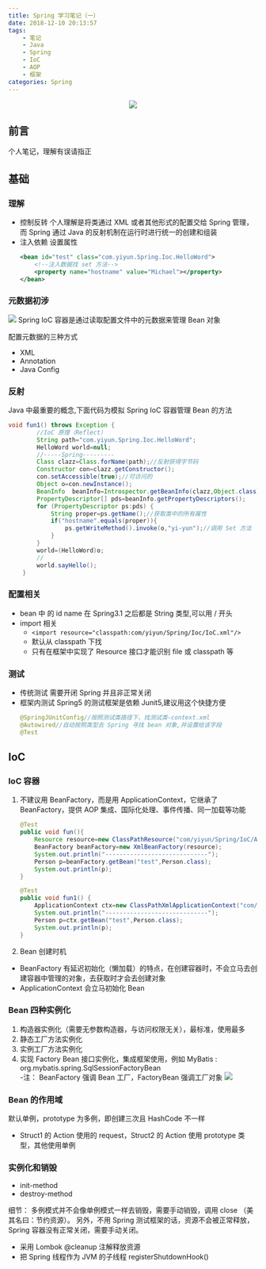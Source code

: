 ```yaml
---
title: Spring 学习笔记（一）
date: 2018-12-10 20:13:57
tags:
    - 笔记
    - Java
    - Spring
    - IoC
    - AOP
    - 框架
categories: Spring
---
```


<p align="center">
<img src="https://yiyun-1253940215.cos.ap-shanghai.myqcloud.com/20181210201215.png" class="full-image"/>
</p>

## 前言

个人笔记，理解有误请指正
<!--more-->

## 基础

### 理解

- 控制反转
个人理解是将类通过 XML 或者其他形式的配置交给 Spring 管理，而 Spring 通过 Java 的反射机制在运行时进行统一的创建和组装
- 注入依赖
设置属性
    ```XML
    <bean id="test" class="com.yiyun.Spring.Ioc.HelloWord">
        <!--注入数据找 set 方法-->
        <property name="hostname" value="Michael"></property>
    </bean>
    ```

### 元数据初涉
![](https://yiyun-1253940215.cos.ap-shanghai.myqcloud.com/20181204155533.png)
Spring IoC 容器是通过读取配置文件中的元数据来管理 Bean 对象

配置元数据的三种方式
- XML
- Annotation
- Java Config

### 反射

Java 中最重要的概念,下面代码为模拟 Spring IoC 容器管理 Bean 的方法
```Java 
void fun1() throws Exception {
        //IoC 原理（Reflect）
        String path="com.yiyun.Spring.Ioc.HelloWord";
        HelloWord world=null;
        //-----Spring---------
        Class clazz=Class.forName(path);//反射获得字节码
        Constructor con=clazz.getConstructor();
        con.setAccessible(true);//可访问的
        Object o=con.newInstance();
        BeanInfo  beanInfo=Introspector.getBeanInfo(clazz,Object.class);//内省机制
        PropertyDescriptor[] pds=beanInfo.getPropertyDescriptors();
        for (PropertyDescriptor ps:pds) {
            String proper=ps.getName();//获取类中的所有属性
            if("hostname".equals(proper)){
                ps.getWriteMethod().invoke(o,"yi-yun");//调用 Set 方法
            }
        }
        world=(HelloWord)o;
        //
        world.sayHello();
    }
```


### 配置相关
- bean 中 的 id name 在 Spring3.1 之后都是 String 类型,可以用 / 开头
- import 相关
    -  `<import resource="classpath:com/yiyun/Spring/Ioc/IoC.xml"/>`
    - 默认从 classpath 下找
    - 只有在框架中实现了 Resource 接口才能识别 file 或 classpath 等


### 测试
- 传统测试
需要开闭 Spring 并且非正常关闭
- 框架内测试
Spring5 的测试框架是依赖 Junit5,建议用这个快捷方便
    ```Java
    @SpringJUnitConfig//按照测试类路径下，找测试类-context.xml
    @Autowired//自动按照类型去 Spring 寻找 bean 对象,并设置给该字段
    @Test
    ```

## IoC 
### IoC 容器
1. 不建议用 BeanFactory，而是用 ApplicationContext，它继承了 BeanFactory，提供 AOP 集成、国际化处理、事件传播、同一加载等功能
    ```Java
    @Test
    public void fun(){
        Resource resource=new ClassPathResource("com/yiyun/Spring/IoC/App.xml");
        BeanFactory beanFactory=new XmlBeanFactory(resource);
        System.out.println("-----------------------------");
        Person p=beanFactory.getBean("test",Person.class);
        System.out.println(p);
    }

    @Test
    public void fun1() {
        ApplicationContext ctx=new ClassPathXmlApplicationContext("com/yiyun/Spring/IoC/App.xml");
        System.out.println("-----------------------------");
        Person p=ctx.getBean("test",Person.class);
        System.out.println(p);
    }
    ```
2. Bean 创建时机
- BeanFactory 有延迟初始化（懒加载）的特点，在创建容器时，不会立马去创建容器中管理的对象，去获取时才会去创建对象
- ApplicationContext 会立马初始化 Bean

### Bean 四种实例化
1. 构造器实例化（需要无参数构造器，与访问权限无关），最标准，使用最多
1. 静态工厂方法实例化
1. 实例工厂方法实例化
1. 实现 Factory Bean 接口实例化，集成框架使用，例如 MyBatis : org.mybatis.spring.SqlSessionFactoryBean  
    -注： BeanFactory 强调 Bean 工厂，FactoryBean 强调工厂对象
![](https://yiyun-1253940215.cos.ap-shanghai.myqcloud.com/20181210185514.png)

### Bean 的作用域
默认单例，prototype 为多例，即创建三次且 HashCode 不一样
- Struct1 的 Action 使用的 request，Struct2 的 Action 使用 prototype 类型，其他使用单例

### 实例化和销毁
- init-method 
- destroy-method

细节：
多例模式并不会像单例模式一样去销毁，需要手动销毁，调用 close （美其名曰：节约资源）。
另外，不用 Spring 测试框架的话，资源不会被正常释放，Spring 容器没有正常关闭，需要手动关闭。
- 采用 Lombok @cleanup 注解释放资源
- 把 Spring 线程作为 JVM 的子线程
registerShutdownHook()
